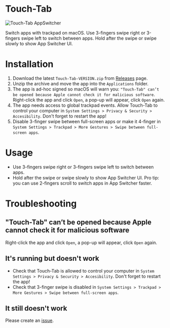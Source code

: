 # Touch-Tab

![Touch-Tab AppSwitcher](https://user-images.githubusercontent.com/511242/185958284-e0f962aa-3f88-4d95-9176-3f3fe49a24c8.gif)

Switch apps with trackpad on macOS.
Use 3-fingers swipe right or 3-fingers swipe left to switch between apps.
Hold after the swipe or swipe slowly to show App Switcher UI.

# Installation
1. Download the latest `Touch-Tab-VERSION.zip` from [Releases](https://github.com/ris58h/Touch-Tab/releases) page.
2. Unzip the archive and move the app into the `Applications` folder.
3. The app is ad-hoc signed so macOS will warn you: `"Touch-Tab" can’t be opened because Apple cannot check it for malicious software`. Right-click the app and click `Open`, a 
pop-up will appear, click `Open` again.
4. The app needs access to global trackpad events. Allow Touch-Tab to control your computer in `System Settings > Privacy & Security > Accesibility`. Don't forget to restart the app!
5. Disable 3-finger swipe between full-screen apps or make it 4-finger in `System Settings > Trackpad > More Gestures > Swipe between full-screen apps`.

# Usage
- Use 3-fingers swipe right or 3-fingers swipe left to switch between apps.
- Hold after the swipe or swipe slowly to show App Switcher UI. Pro tip: you can use 2-fingers scroll to switch apps in App Switcher faster.

# Troubleshooting
## "Touch-Tab" can’t be opened because Apple cannot check it for malicious software
Right-click the app and click `Open`, a pop-up will appear, click `Open` again.
## It's running but doesn't work
- Check that Touch-Tab is allowed to control your computer in `System Settings > Privacy & Security > Accesibility`. Don't forget to restart the app!
- Check that 3-finger swipe is disabled in `System Settings > Trackpad > More Gestures > Swipe between full-screen apps`.
## It still doesn't work
Please create an [issue](https://github.com/ris58h/Touch-Tab/issues).
